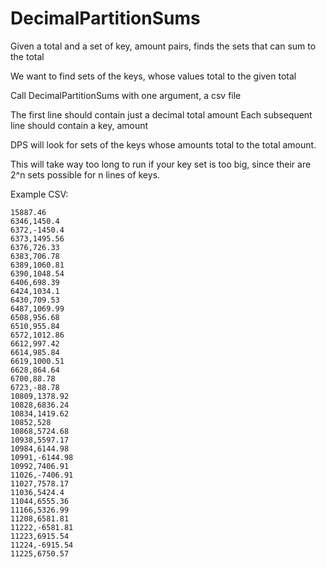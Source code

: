 # DecimalPartitionSums
Given a total and a set of key, amount pairs, finds the sets that can sum to the total

We want to find sets of the keys, whose values total to the given total

Call DecimalPartitionSums with one argument, a csv file

The first line should contain just a decimal total amount
Each subsequent line should contain a key, amount

DPS will look for sets of the keys whose amounts total to the total amount.

This will take way too long to run if your key set is too big, since their are 2^n sets possible for n lines of keys.

Example CSV:

    15887.46
    6346,1450.4
    6372,-1450.4
    6373,1495.56
    6376,726.33
    6383,706.78
    6389,1060.81
    6390,1048.54
    6406,698.39
    6424,1034.1
    6430,709.53
    6487,1069.99
    6508,956.68
    6510,955.84
    6572,1012.86
    6612,997.42
    6614,985.84
    6619,1000.51
    6628,864.64
    6700,88.78
    6723,-88.78
    10809,1378.92
    10828,6836.24
    10834,1419.62
    10852,528
    10868,5724.68
    10938,5597.17
    10984,6144.98
    10991,-6144.98
    10992,7406.91
    11026,-7406.91
    11027,7578.17
    11036,5424.4
    11044,6555.36
    11166,5326.99
    11208,6581.81
    11222,-6581.81
    11223,6915.54
    11224,-6915.54
    11225,6750.57
